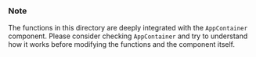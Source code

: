 ### Note

The functions in this directory are deeply integrated with the `AppContainer` component. Please consider checking `AppContainer` and try to understand how it works before modifying the functions and the component itself.